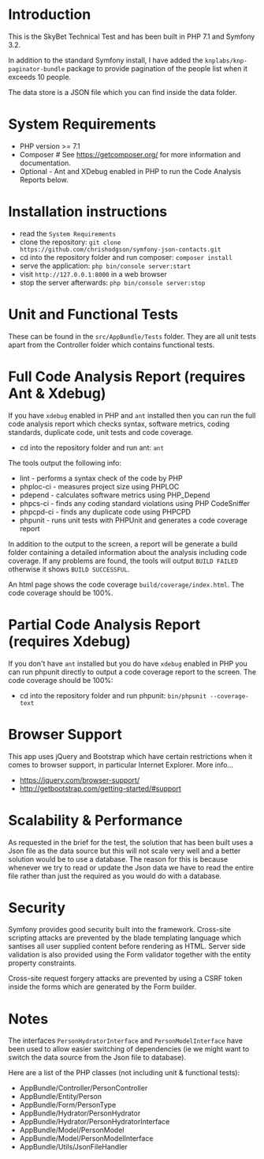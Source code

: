 Introduction
====
This is the SkyBet Technical Test and has been built in PHP 7.1 and Symfony 3.2. 

In addition to the standard Symfony install, I have added the `knplabs/knp-paginator-bundle` package to provide 
pagination of the people list when it exceeds 10 people.

The data store is a JSON file which you can find inside the data folder. 


System Requirements
========

- PHP version >= 7.1
- Composer # See https://getcomposer.org/ for more information and documentation.
- Optional - Ant and XDebug enabled in PHP to run the Code Analysis Reports below.
 
 
Installation instructions
===

- read the `System Requirements` 
- clone the repository: `git clone https://github.com/chrishodgson/symfony-json-contacts.git` 
- cd into the repository folder and run composer: `composer install`                      
- serve the application: `php bin/console server:start`
- visit `http://127.0.0.1:8000` in a web browser 
- stop the server afterwards: `php bin/console server:stop`


Unit and Functional Tests
===
These can be found in the `src/AppBundle/Tests` folder. They are all unit tests apart from the Controller folder 
which contains functional tests.


Full Code Analysis Report (requires Ant & Xdebug)
===

If you have `xdebug` enabled in PHP and `ant` installed then you can run the full code analysis report which checks 
syntax, software metrics, coding standards, duplicate code, unit tests and code coverage. 

- cd into the repository folder and run ant: `ant`

The tools output the following info:

- lint - performs a syntax check of the code by PHP
- phploc-ci - measures project size using PHPLOC 
- pdepend - calculates software metrics using PHP_Depend 
- phpcs-ci - finds any coding standard violations using PHP CodeSniffer
- phpcpd-ci - finds any duplicate code using PHPCPD
- phpunit - runs unit tests with PHPUnit and generates a code coverage report 

In addition to the output to the screen, a report will be generate a build folder containing a detailed information about 
the analysis including code coverage. If any problems are found, the tools will output `BUILD FAILED` otherwise 
it shows `BUILD SUCCESSFUL`. 

An html page shows the code coverage `build/coverage/index.html`. The code coverage should be 100%. 


Partial Code Analysis Report (requires Xdebug)
===

If you don't have `ant` installed but you do have `xdebug` enabled in PHP you can run phpunit directly to output a 
code coverage report to the screen. The code coverage should be 100%:

- cd into the repository folder and run phpunit: `bin/phpunit --coverage-text`


Browser Support
========

This app uses jQuery and Bootstrap which have certain restrictions when it comes to browser support, in particular Internet Explorer. More info...   
 
- https://jquery.com/browser-support/
- http://getbootstrap.com/getting-started/#support


Scalability & Performance 
=====

As requested in the brief for the test, the solution that has been built uses a Json file as the data source but this 
will not scale very well and a better solution would be to use a database. The reason for this is because whenever we try 
to read or update the Json data we have to read the entire file rather than just the required as you would do with a database.


Security 
=====
Symfony provides good security built into the framework. Cross-site scripting attacks are prevented 
by the blade templating language which santises all user supplied content before rendering as HTML. Server side 
validation is also provided using the Form validator together with the entity property constraints. 

Cross-site request forgery attacks are prevented by using a CSRF token inside the forms which are generated 
by the Form builder. 

Notes
=====
The interfaces `PersonHydratorInterface` and `PersonModelInterface` have been used to allow easier switching of 
dependencies (ie we might want to switch the data source from the Json file to database). 

Here are a list of the PHP classes (not including unit & functional tests):

- AppBundle/Controller/PersonController
- AppBundle/Entity/Person
- AppBundle/Form/PersonType
- AppBundle/Hydrator/PersonHydrator
- AppBundle/Hydrator/PersonHydratorInterface
- AppBundle/Model/PersonModel
- AppBundle/Model/PersonModelInterface
- AppBundle/Utils/JsonFileHandler